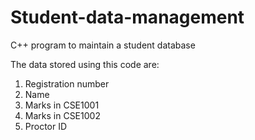 # Student-data-management
 C++ program to maintain  a student database

The data stored using this code are:
1) Registration number
2) Name
3) Marks in CSE1001
4) Marks in CSE1002
5) Proctor ID
